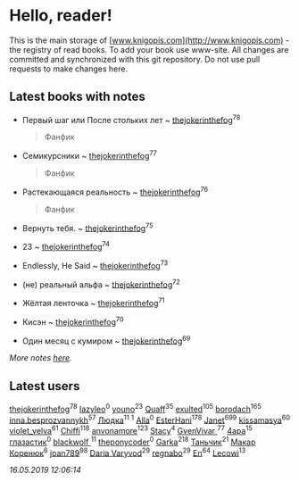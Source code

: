 # Hello, reader!
This is the main storage of [www.knigopis.com](http://www.knigopis.com) - the registry of read books.
To add your book use www-site. All changes are committed and synchronized with this git repository.
Do not use pull requests to make changes here.


## Latest books with notes
* Первый шаг или После стольких лет ~ [thejokerinthefog](users/317/317244423-vkontakte)<sup>78</sup>
    > Фанфик

* Семикурсники ~ [thejokerinthefog](users/317/317244423-vkontakte)<sup>77</sup>
    > Фанфик

* Растекающаяся реальность ~ [thejokerinthefog](users/317/317244423-vkontakte)<sup>76</sup>
    > Фанфик

* Вернуть тебя. ~ [thejokerinthefog](users/317/317244423-vkontakte)<sup>75</sup>

* 23 ~ [thejokerinthefog](users/317/317244423-vkontakte)<sup>74</sup>

* Endlessly, He Said ~ [thejokerinthefog](users/317/317244423-vkontakte)<sup>73</sup>

* (не) реальный альфа ~ [thejokerinthefog](users/317/317244423-vkontakte)<sup>72</sup>

* Жёлтая ленточка ~ [thejokerinthefog](users/317/317244423-vkontakte)<sup>71</sup>

* Кисэн ~ [thejokerinthefog](users/317/317244423-vkontakte)<sup>70</sup>

* Один месяц с кумиром ~ [thejokerinthefog](users/317/317244423-vkontakte)<sup>69</sup>


_More notes [here](latest_books_with_notes.md)._


## Latest users
[thejokerinthefog](users/317/317244423-vkontakte)<sup>78</sup> 
[lazyleo](users/116/116845519572391639637-google)<sup>0</sup> 
[youno](users/302/302928912-vkontakte)<sup>23</sup> 
[Quaff](users/122/12267158-vkontakte)<sup>35</sup> 
[exulted](users/100/100599204551896265722-google)<sup>105</sup> 
[borodach](users/157/15706320-vkontakte)<sup>165</sup> 
[inna.besprozvannykh](users/733/73323849-yandex)<sup>57</sup> 
[Людка](users/111/111038749-vkontakte)<sup>11</sup> 
[](users/114/114792281744850455512-google)<sup>1</sup> 
[Alla](users/103/103352250712959229257-google)<sup>0</sup> 
[EsterHani](users/305/30558181-vkontakte)<sup>178</sup> 
[Janet](users/108/108113656204404967440-google)<sup>699</sup> 
[kissamasya](users/684/68439978-vkontakte)<sup>60</sup> 
[violet_velva](users/116/116961712580551399099-google)<sup>61</sup> 
[Chiffi](users/105/105831994080785626680-google)<sup>118</sup> 
[anvonamore](users/595/5957175-vkontakte)<sup>123</sup> 
[Stacy](users/309/30902475-vkontakte)<sup>4</sup> 
[GvenVivar ](users/158/158266434925901-facebook)<sup>77</sup> 
[4apa](users/117/117392596378069249667-google)<sup>15</sup> 
[глазастик](users/115/115257673890455357280-google)<sup>0</sup> 
[blackwolf ](users/236/236639644-vkontakte)<sup>11</sup> 
[theponycoder](users/195/195144442-vkontakte)<sup>0</sup> 
[Garka](users/115/115753719718250012620-google)<sup>218</sup> 
[Таньчик](users/209/2096581563762610-facebook)<sup>21</sup> 
[Макар Коренюк](users/126/126368737-vkontakte)<sup>6</sup> 
[joan789](users/240/2401650-vkontakte)<sup>98</sup> 
[Daria Varyvod](users/829/829893410524253-facebook)<sup>29</sup> 
[regnabo](users/870/870059322-yandex)<sup>29</sup> 
[En](users/333/333646551-vkontakte)<sup>64</sup> 
[Lecowi](users/521/521873425-vkontakte)<sup>13</sup> 


_16.05.2019 12:06:14_
